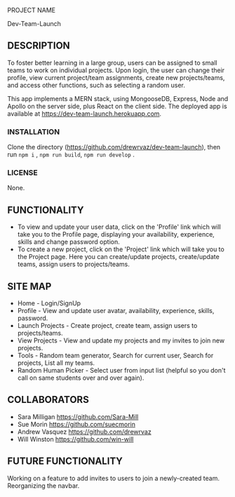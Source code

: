  PROJECT NAME 

Dev-Team-Launch


## DESCRIPTION

To foster  better learning in a large group, users can be assigned to small teams to work on individual projects. Upon login, the user can change their profile, view current project/team assignments, create new projects/teams, and access other functions, such as selecting a random user.

This app implements a MERN stack, using MongooseDB, Express, Node and Apollo on the server side, plus React on the client side.  The deployed app is available at https://dev-team-launch.herokuapp.com.

### INSTALLATION

Clone the directory  (https://github.com/drewrvaz/dev-team-launch), then run `npm i` , `npm run build`,  `npm run develop` . 


### LICENSE

None.
 
## FUNCTIONALITY

* To view and update your user data, click on the 'Profile' link which will take you to the Profile page, displaying your availability, experience, skills and change password option.
* To create a new project, click on the 'Project' link which will take you to the Project page. Here you can create/update projects, create/update teams, assign users to projects/teams.

## SITE MAP
* Home -  Login/SignUp
* Profile - View and update user avatar, availability, experience, skills, password.
* Launch Projects - Create project, create team, assign users to projects/teams.
* View Projects - View and update my projects and my invites to join new projects.
* Tools - Random team generator, Search for current user, Search for projects, List all my teams.
* Random Human Picker - Select user from input list (helpful so you don't call on same students over and over again).

## COLLABORATORS

* Sara Milligan https://github.com/Sara-Mill
* Sue Morin https://github.com/suecmorin
* Andrew Vasquez https://github.com/drewrvaz
* Will Winston https://github.com/win-will

## FUTURE FUNCTIONALITY

Working on a feature to add invites to users to join a newly-created team.
Reorganizing the navbar.

